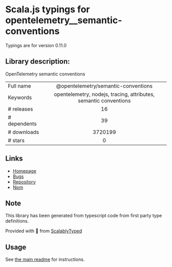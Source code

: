 
# Scala.js typings for opentelemetry__semantic-conventions

Typings are for version 0.11.0

## Library description:
OpenTelemetry semantic conventions

|                    |                 |
| ------------------ | :-------------: |
| Full name          | @opentelemetry/semantic-conventions |
| Keywords           | opentelemetry, nodejs, tracing, attributes, semantic conventions |
| # releases         | 16 |
| # dependents       | 39 |
| # downloads        | 3720199 |
| # stars            | 0 |

## Links
- [Homepage](https://github.com/open-telemetry/opentelemetry-js#readme)
- [Bugs](https://github.com/open-telemetry/opentelemetry-js/issues)
- [Repository](https://github.com/open-telemetry/opentelemetry-js)
- [Npm](https://www.npmjs.com/package/%40opentelemetry%2Fsemantic-conventions)
    


## Note
This library has been generated from typescript code from first party type definitions.

Provided with :purple_heart: from [ScalablyTyped](https://github.com/oyvindberg/ScalablyTyped)

## Usage
See [the main readme](../../readme.md) for instructions.


